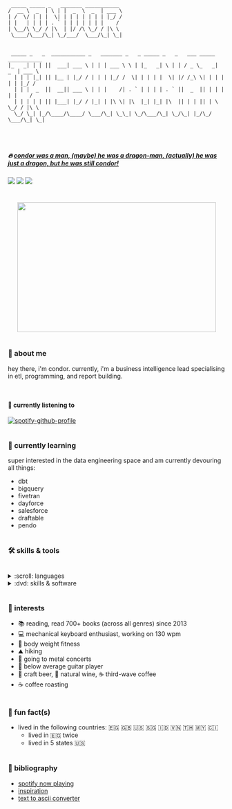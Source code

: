 #
<link rel="stylesheet" href="devicon.min.python ">

```

 _____ _____ _   _______ ___________                                            
/  __ \  _  | \ | |  _  \  _  | ___ \                                           
| /  \/ | | |  \| | | | | | | | |_/ /                                           
| |   | | | | . ` | | | | | | |    /                                            
| \__/\ \_/ / |\  | |/ /\ \_/ / |\ \                                            
 \____/\___/\_| \_/___/  \___/\_| \_|                                           
                                                                                
                                                                                
 _____ _   _  ___________ _   _______ _   _ _____ _   _   ___ _____ ___________ 
|_   _| | | ||  ___| ___ \ | | | ___ \ \ | |_   _| \ | | / _ \_   _|  _  | ___ \
  | | | |_| || |__ | |_/ / | | | |_/ /  \| | | | |  \| |/ /_\ \| | | | | | |_/ /
  | | |  _  ||  __|| ___ \ | | |    /| . ` | | | | . ` ||  _  || | | | | |    / 
  | | | | | || |___| |_/ / |_| | |\ \| |\  |_| |_| |\  || | | || | \ \_/ / |\ \ 
  \_/ \_| |_/\____/\____/ \___/\_| \_\_| \_/\___/\_| \_/\_| |_/\_/  \___/\_| \_|
                                                                                
                                                                                

```
#

#####  :fire: [*condor was a man, (maybe) he was a dragon-man, (actually) he was just a dragon, but he was still condor!*](https://www.youtube.com/watch?v=90X5NJleYJQ)

<!--- badges --->
[<img src="https://img.shields.io/badge/Tableau-E97627?style=for-the-badge&logo=Tableau&logoColor=white">](https://public.tableau.com/app/profile/connerferguson)
[<img src="https://img.shields.io/badge/LinkedIn-0077B5?style=for-the-badge&logo=linkedin&logoColor=white">](https://www.linkedin.com/in/connerferguson/)
[<img src="https://img.shields.io/badge/Goodreads-372213?style=for-the-badge&logo=goodreads&logoColor=white">](https://www.goodreads.com/user/show/16114291-condor)

#

<p align="center">
    <img width="460" height="300" src="https://cdn.britannica.com/92/216092-050-4B31C2B7/custom-library.jpg?q=60">
</p>

#
### :cactus: about me
hey there, i'm condor. currently, i'm a business intelligence lead specialising in etl, programming, and report building. 

<br>

#### :musical_note: currently listening to
<!-- [![spotify-github-profile](https://spotify-github-profile.vercel.app/api/view?uid=condortheburninator&cover_image=true&theme=default)](https://github.com/kittinan/spotify-github-profile) -->

<!-- [![spotify-github-profile](https://spotify-github-profile.vercel.app/api/view?uid=condortheburninator&cover_image=true&theme=compact)](https://github.com/kittinan/spotify-github-profile) -->

<!-- [![spotify-github-profile](https://spotify-github-profile.vercel.app/api/view?uid=condortheburninator&cover_image=true&theme=natemoo-re)](https://github.com/kittinan/spotify-github-profile) -->

[![spotify-github-profile](https://spotify-github-profile.vercel.app/api/view?uid=condortheburninator&cover_image=true&theme=novatorem)](https://github.com/kittinan/spotify-github-profile)

# 

### :seedling: currently learning
super interested in the data engineering space and am currently devouring all things:

<!-- - <img src='https://raw.githubusercontent.com/apache/airflow/main/airflow/www/static/pin.svg' height='100' width='100'>  -->

- dbt
- bigquery
- fivetran
- dayforce
- salesforce
- draftable
- pendo

#

### :hammer_and_wrench: skills & tools
<br>


<details><summary> :scroll: languages </summary><p>
 
 
- python, pandas, matplotlib numpy, sql, t-sql, mssql, git, markdown

 <br>
 
 </p></details>

<details><summary> :dvd: skills & software</summary><p>
 
 
- project management (agile): azure devops, jira, asana, notion

- process mapping: lucid charts, miro, visio

- requirements gathering

- databases: azure sql, azure synapse, google bigquery, aws dynamo db

- data visualisation: power bi, tableau, sigma computing, google data studio, matplotlib

- data engineering (ETL / ELT): python, azure data factory, fivetran, sql server reporting service (ssrs)

- ide: visual studio, visual studio code, azure data studio, datagrip, aws nosql workbench

- erp: microsoft dynamics 365 finance and supply chain mangement, netsuite

- crm: salesforce
 
 </p></details>

#

### :ghost: interests

- :books: reading, read 700+ books (across all genres) since 2013
- :computer: mechanical keyboard enthusiast, working on 130 wpm
- :muscle: body weight fitness
- :mountain: hiking
- :metal: going to metal concerts
- :guitar: below average guitar player
- :beer: craft beer, :wine_glass: natural wine, :coffee: third-wave coffee
- :coffee: coffee roasting

#

### :tada: fun fact(s)

- lived in the following countries: :egypt:  :gb:  :us:  :singapore:  :indonesia:  :vietnam:  :thailand:  :malaysia:  :cote_divoire:
    - lived in :egypt: twice
    - lived in 5 states :us:

#

### :scroll: bibliography
- [spotify now playing](https://github.com/kittinan/spotify-github-profile)
- [inspiration](https://github.com/abhisheknaiidu/awesome-github-profile-readme)
- [text to ascii converter](https://patorjk.com/software/taag/#p=display&v=0&f=Doom&t=CONDOR%0ATHEBURNINATOR)

#
